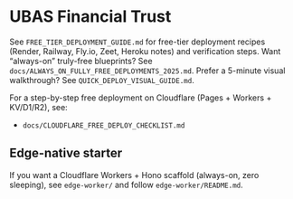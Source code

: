# UBAS Financial Trust

 See `FREE_TIER_DEPLOYMENT_GUIDE.md` for free-tier deployment recipes (Render, Railway, Fly.io, Zeet, Heroku notes) and verification steps.
 Want “always-on” truly-free blueprints? See `docs/ALWAYS_ON_FULLY_FREE_DEPLOYMENTS_2025.md`.
 Prefer a 5-minute visual walkthrough? See `QUICK_DEPLOY_VISUAL_GUIDE.md`.

 For a step-by-step free deployment on Cloudflare (Pages + Workers + KV/D1/R2), see:

- `docs/CLOUDFLARE_FREE_DEPLOY_CHECKLIST.md`

## Edge-native starter

If you want a Cloudflare Workers + Hono scaffold (always-on, zero sleeping), see `edge-worker/` and follow `edge-worker/README.md`.
